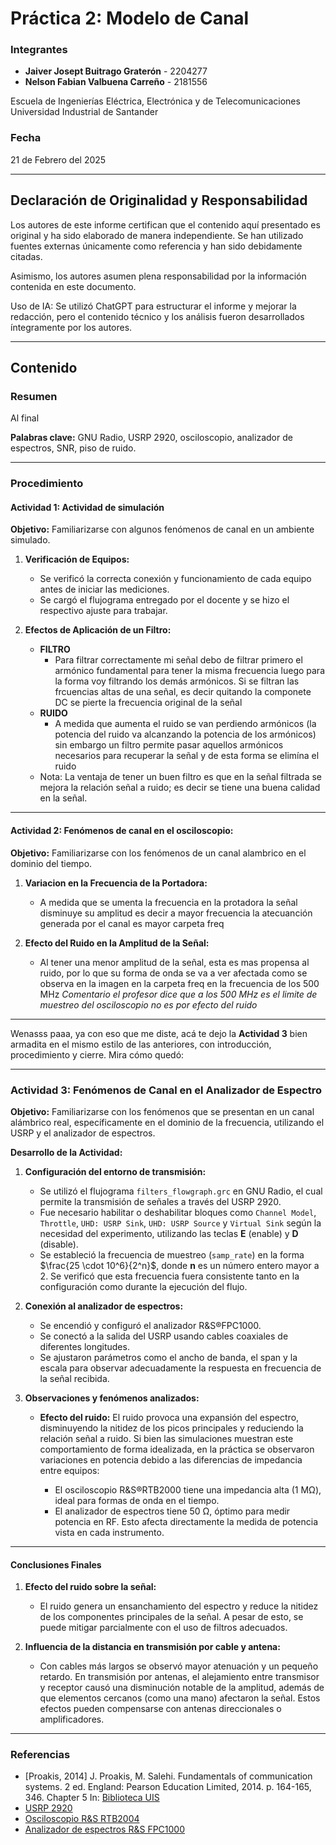 # Práctica 2: Modelo de Canal

### Integrantes
- **Jaiver Josept Buitrago Graterón** - 2204277
- **Nelson Fabian Valbuena Carreño** - 2181556

Escuela de Ingenierías Eléctrica, Electrónica y de Telecomunicaciones  
Universidad Industrial de Santander

### Fecha
21 de Febrero del 2025

---

## Declaración de Originalidad y Responsabilidad
Los autores de este informe certifican que el contenido aquí presentado es original y ha sido elaborado de manera independiente. Se han utilizado fuentes externas únicamente como referencia y han sido debidamente citadas.

Asimismo, los autores asumen plena responsabilidad por la información contenida en este documento.

Uso de IA: Se utilizó ChatGPT para estructurar el informe y mejorar la redacción, pero el contenido técnico y los análisis fueron desarrollados íntegramente por los autores.

---

## Contenido

### Resumen
Al final

**Palabras clave:** GNU Radio, USRP 2920, osciloscopio, analizador de espectros, SNR, piso de ruido.

---

### Procedimiento

#### **Actividad 1: Actividad de simulación**

**Objetivo:** Familiarizarse con algunos fenómenos de canal en un ambiente simulado.

1. **Verificación de Equipos:**
   - Se verificó la correcta conexión y funcionamiento de cada equipo antes de iniciar las mediciones.
   - Se cargó el flujograma entregado por el docente y se hizo el respectivo ajuste para trabajar.

2. **Efectos de Aplicación de un Filtro:**
   - **FILTRO**
      - Para filtrar correctamente mi señal debo de filtrar primero el armónico fundamental para tener la misma frecuencia luego para la forma voy filtrando los demás armónicos. Si se filtran las frcuencias altas de una señal, es decir quitando la componete DC se pierte la frecuencia original de la señal
   - **RUIDO** 
      - A medida que aumenta el ruido se van perdiendo armónicos (la potencia del ruido va alcanzando la potencia de los armónicos) sin embargo un filtro permite pasar aquellos armónicos necesarios para recuperar la señal y de esta forma se elimína el ruido
   - Nota: La ventaja de tener un buen filtro es que en la señal filtrada se mejora la relación señal a ruido; es decir se tiene una buena calidad en la señal.

---

#### **Actividad 2: Fenómenos de canal en el osciloscopio:**

**Objetivo:** Familiarizarse con los fenómenos de un canal alambrico en el dominio del tiempo.

1. **Variacion en la Frecuencia de la Portadora:**
   - A medida que se umenta la frecuencia en la protadora la señal disminuye su amplitud es decir a mayor frecuencia la atecuanción generada por el canal es mayor carpeta freq

2. **Efecto del Ruido en la Amplitud de la Señal:**
   - Al tener una menor amplitud de la señal, esta es mas propensa al ruido, por lo que su forma de onda se va a ver afectada como se observa en la imagen en la carpeta freq en la frecuencia de los 500 MHz *Comentario el profesor dice que a los 500 MHz es el limite de muestreo del osciloscopio no es por efecto del ruido*

---

Wenasss paaa, ya con eso que me diste, acá te dejo la **Actividad 3** bien armadita en el mismo estilo de las anteriores, con introducción, procedimiento y cierre. Mira cómo quedó:

---

### **Actividad 3: Fenómenos de Canal en el Analizador de Espectro**

**Objetivo:**
Familiarizarse con los fenómenos que se presentan en un canal alámbrico real, específicamente en el dominio de la frecuencia, utilizando el USRP y el analizador de espectros.

**Desarrollo de la Actividad:**

1. **Configuración del entorno de transmisión:**

   * Se utilizó el flujograma `filters_flowgraph.grc` en GNU Radio, el cual permite la transmisión de señales a través del USRP 2920.
   * Fue necesario habilitar o deshabilitar bloques como `Channel Model`, `Throttle`, `UHD: USRP Sink`, `UHD: USRP Source` y `Virtual Sink` según la necesidad del experimento, utilizando las teclas **E** (enable) y **D** (disable).
   * Se estableció la frecuencia de muestreo (`samp_rate`) en la forma $\frac{25 \cdot 10^6}{2^n}$, donde **n** es un número entero mayor a 2. Se verificó que esta frecuencia fuera consistente tanto en la configuración como durante la ejecución del flujo.

2. **Conexión al analizador de espectros:**

   * Se encendió y configuró el analizador R\&S®FPC1000.
   * Se conectó a la salida del USRP usando cables coaxiales de diferentes longitudes.
   * Se ajustaron parámetros como el ancho de banda, el span y la escala para observar adecuadamente la respuesta en frecuencia de la señal recibida.

3. **Observaciones y fenómenos analizados:**

   * **Efecto del ruido:**
     El ruido provoca una expansión del espectro, disminuyendo la nitidez de los picos principales y reduciendo la relación señal a ruido. Si bien las simulaciones muestran este comportamiento de forma idealizada, en la práctica se observaron variaciones en potencia debido a las diferencias de impedancia entre equipos:

     * El osciloscopio R\&S®RTB2000 tiene una impedancia alta (1 MΩ), ideal para formas de onda en el tiempo.
     * El analizador de espectros tiene 50 Ω, óptimo para medir potencia en RF.
       Esto afecta directamente la medida de potencia vista en cada instrumento.

---

#### **Conclusiones Finales**

1. **Efecto del ruido sobre la señal:**

   * El ruido genera un ensanchamiento del espectro y reduce la nitidez de los componentes principales de la señal. A pesar de esto, se puede mitigar parcialmente con el uso de filtros adecuados.

2. **Influencia de la distancia en transmisión por cable y antena:**

   * Con cables más largos se observó mayor atenuación y un pequeño retardo. En transmisión por antenas, el alejamiento entre transmisor y receptor causó una disminución notable de la amplitud, además de que elementos cercanos (como una mano) afectaron la señal. Estos efectos pueden compensarse con antenas direccionales o amplificadores.

---

### Referencias
- [Proakis, 2014] J. Proakis, M. Salehi. Fundamentals of communication systems. 2 ed. England: Pearson Education Limited, 2014. p. 164-165, 346. Chapter 5 In: [Biblioteca UIS](https://uis.primo.exlibrisgroup.com/permalink/57UIDS_INST/63p0of/cdi_askewsholts_vlebooks_9781292015699)
- [USRP 2920](http://www.testdynamics.co.za/Product/PDF/USRP2920.pdf)
- [Osciloscopio R&S RTB2004](https://distron.es/tienda/osciloscopio-rs-rtb2004/)
- [Analizador de espectros R&S FPC1000](https://distron.es/tienda/analizador-de-espectro-rs-fpc1000/)
